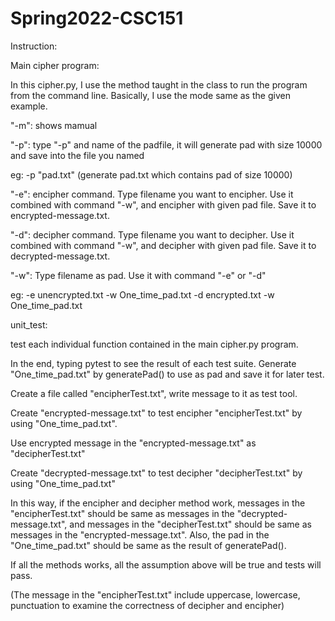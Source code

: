 # Spring2022-CSC151

Instruction:

Main cipher program:

In this cipher.py, I use the method taught in the class to run the program from the command line.
Basically, I use the mode same as the given example.

"-m": shows mamual

"-p": type "-p" and name of the padfile, it will generate pad with size 10000 and save into the file you named

eg: -p "pad.txt" (generate pad.txt which contains pad of size 10000)

"-e": encipher command. Type filename you want to encipher. Use it combined with command "-w", and encipher with given pad file. Save it to encrypted-message.txt.

"-d": decipher command. Type filename you want to decipher. Use it combined with command "-w", and decipher with given pad file. Save it to decrypted-message.txt.

"-w": Type filename as pad. Use it with command "-e" or "-d"

eg: -e unencrypted.txt -w One_time_pad.txt
    -d encrypted.txt -w One_time_pad.txt
    
    
unit_test:

test each individual function contained in the main cipher.py program.





In the end, typing pytest to see the result of each test suite.
Generate "One_time_pad.txt" by generatePad() to use as pad and save it for later test.

Create a file called "encipherTest.txt", write message to it as test tool.

Create "encrypted-message.txt" to test encipher "encipherTest.txt" by using "One_time_pad.txt".

Use encrypted message in the "encrypted-message.txt" as "decipherTest.txt"

Create "decrypted-message.txt" to test decipher "decipherTest.txt" by using "One_time_pad.txt"

In this way, if the encipher and decipher method work, messages in the "encipherTest.txt" should be same as messages in the "decrypted-message.txt", and messages in the "decipherTest.txt" should be same as messages in the "encrypted-message.txt". Also, the pad in the "One_time_pad.txt" should be same as the result of generatePad().

If all the methods works, all the assumption above will be true and tests will pass.

(The message in the "encipherTest.txt" include uppercase, lowercase, punctuation to examine the correctness of decipher and encipher)
